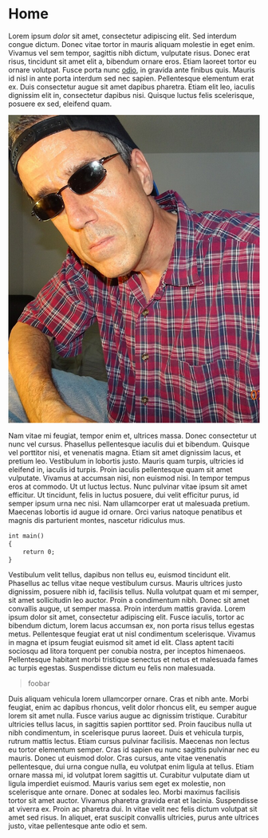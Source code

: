 # Home

Lorem ipsum *dolor* sit amet, consectetur adipiscing elit. Sed interdum congue dictum. Donec vitae tortor in mauris aliquam molestie in eget enim. Vivamus vel sem tempor, sagittis nibh dictum, vulputate risus. Donec erat risus, tincidunt sit amet elit a, bibendum ornare eros. Etiam laoreet tortor eu ornare volutpat. Fusce porta nunc [odio](adsf), in gravida ante finibus quis. Mauris id nisl in ante porta interdum sed nec sapien. Pellentesque elementum erat ex. Duis consectetur augue sit amet dapibus pharetra. Etiam elit leo, iaculis dignissim elit in, consectetur dapibus nisi. Quisque luctus felis scelerisque, posuere ex sed, eleifend quam.

![](/static/img/1653738859587.jpg)

Nam vitae mi feugiat, tempor enim et, ultrices massa. Donec consectetur ut nunc vel cursus. Phasellus pellentesque iaculis dui et bibendum. Quisque vel porttitor nisi, et venenatis magna. Etiam sit amet dignissim lacus, et pretium leo. Vestibulum in lobortis justo. Mauris quam turpis, ultricies id eleifend in, iaculis id turpis. Proin iaculis pellentesque quam sit amet vulputate. Vivamus at accumsan nisi, non euismod nisi. In tempor tempus eros at commodo. Ut ut luctus lectus. Nunc pulvinar vitae ipsum sit amet efficitur. Ut tincidunt, felis in luctus posuere, dui velit efficitur purus, id semper ipsum urna nec nisi. Nam ullamcorper erat ut malesuada pretium. Maecenas lobortis id augue id ornare. Orci varius natoque penatibus et magnis dis parturient montes, nascetur ridiculus mus.

    int main()
    {
        return 0;
    }

Vestibulum velit tellus, dapibus non tellus eu, euismod tincidunt elit. Phasellus ac tellus vitae neque vestibulum cursus. Mauris ultrices justo dignissim, posuere nibh id, facilisis tellus. Nulla volutpat quam et mi semper, sit amet sollicitudin leo auctor. Proin a condimentum nibh. Donec sit amet convallis augue, ut semper massa. Proin interdum mattis gravida. Lorem ipsum dolor sit amet, consectetur adipiscing elit. Fusce iaculis, tortor ac bibendum dictum, lorem lacus accumsan ex, non porta risus tellus egestas metus. Pellentesque feugiat erat ut nisl condimentum scelerisque. Vivamus in magna et ipsum feugiat euismod sit amet id elit. Class aptent taciti sociosqu ad litora torquent per conubia nostra, per inceptos himenaeos. Pellentesque habitant morbi tristique senectus et netus et malesuada fames ac turpis egestas. Suspendisse dictum eu felis non malesuada.

> foobar

Duis aliquam vehicula lorem ullamcorper ornare. Cras et nibh ante. Morbi feugiat, enim ac dapibus rhoncus, velit dolor rhoncus elit, eu semper augue lorem sit amet nulla. Fusce varius augue ac dignissim tristique. Curabitur ultricies tellus lacus, in sagittis sapien porttitor sed. Proin faucibus nulla ut nibh condimentum, in scelerisque purus laoreet. Duis et vehicula turpis, rutrum mattis lectus. Etiam cursus pulvinar facilisis. Maecenas non lectus eu tortor elementum semper. Cras id sapien eu nunc sagittis pulvinar nec eu mauris. Donec ut euismod dolor.
Cras cursus, ante vitae venenatis pellentesque, dui urna congue nulla, eu volutpat enim ligula at tellus. Etiam ornare massa mi, id volutpat lorem sagittis ut. Curabitur vulputate diam ut ligula imperdiet euismod. Mauris varius sem eget ex molestie, non scelerisque ante ornare. Donec at sodales leo. Morbi maximus facilisis tortor sit amet auctor. Vivamus pharetra gravida erat et lacinia. Suspendisse at viverra ex. Proin ac pharetra dui. In vitae velit nec felis dictum volutpat sit amet sed risus. In aliquet, erat suscipit convallis ultricies, purus ante ultrices justo, vitae pellentesque ante odio et sem.
